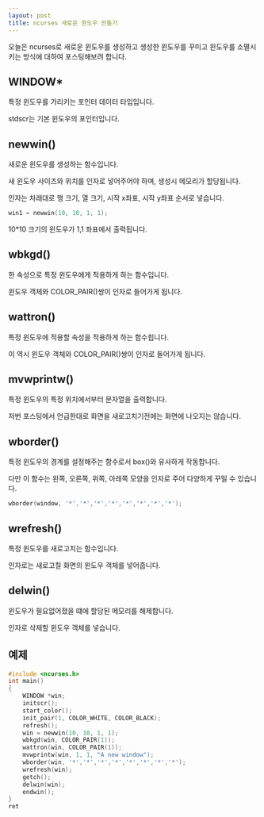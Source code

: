 ```yaml
---
layout: post
title: ncurses 새로운 윈도우 만들기
---
```


오늘은 ncurses로 새로운 윈도우를 생성하고 생성한 윈도우를 꾸미고 윈도우를 소멸시키는 방식에 대하여 포스팅해보려 합니다.

## WINDOW*

특정 윈도우를 가리키는 포인터 데이터 타입입니다.

stdscr는 기본 윈도우의 포인터입니다.

## newwin()

새로운 윈도우를 생성하는 함수입니다.

새 윈도우 사이즈와 위치를 인자로 넣어주어야 하며, 생성시 메모리가 할당됩니다.

인자는 차래대로 행 크기, 열 크기, 시작 x좌표, 시작 y좌표 순서로 넣습니다.

```c++
win1 = newwin(10, 10, 1, 1);
```

10*10 크기의 윈도우가 1,1 좌표에서 출력됩니다.

## wbkgd()

한 속성으로 특정 윈도우에게 적용하게 하는 함수입니다.

윈도우 객체와 COLOR_PAIR()쌍이 인자로 들어가게 됩니다.

## wattron()

특정 윈도우에 적용할 속성을 적용하게 하는 함수힙니다.

이 역시 윈도우 객체와 COLOR_PAIR()쌍이 인자로 들어가게 됩니다.

## mvwprintw()

특정 윈도우의 특정 위치에서부터 문자열을 출력합니다.

저번 포스팅에서 언급한대로 화면을 새로고치기전에는 화면에 나오지는 않습니다.

## wborder()

특정 윈도우의 경계를 설정해주는 함수로서 box()와 유사하게 작동합니다.

다만 이 함수는 왼쪽, 오른쪽, 위쪽, 아래쪽 모양을 인자로 주어 다양하게 꾸밀 수 있습니다.

```c++
wborder(window, '*','*','*','*','*','*','*','*');
```

## wrefresh()

특정 윈도우를 새로고치는 함수입니다.

인자로는 새로고칠 화면의 윈도우 객체를 넣어줍니다.

## delwin()

윈도우가 필요없어졌을 떄에 할당된 메모리를 해제합니다.

인자로 삭제할 윈도우 객체를 넣습니다.

## 예제

```c++
#include <ncurses.h>
int main()
{
    WINDOW *win;
    initscr();
    start_color();
    init_pair(1, COLOR_WHITE, COLOR_BLACK);
    refresh();
    win = newwin(10, 10, 1, 1);
    wbkgd(win, COLOR_PAIR(1));
    wattron(win, COLOR_PAIR(1));
    mvwprintw(win, 1, 1, "A new window");
    wborder(win, '*','*','*','*','*','*','*','*');
    wrefresh(win);
    getch();
    delwin(win);
    endwin();
}
ret
```